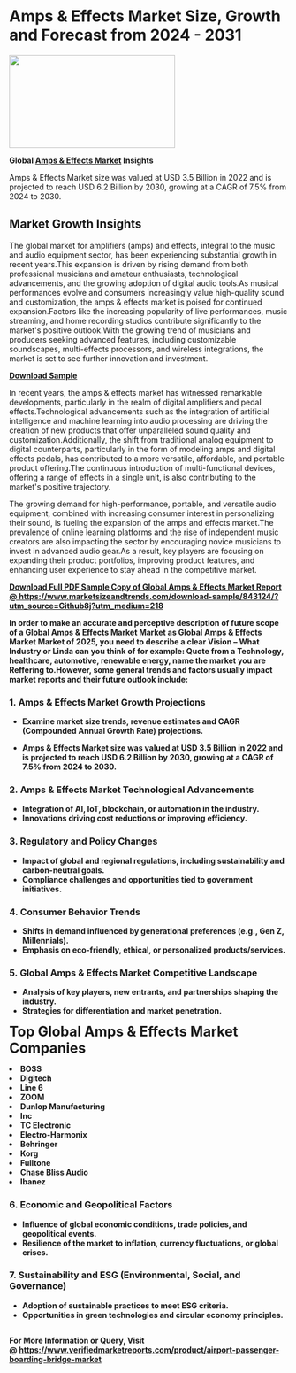 <H1>Amps & Effects Market Size, Growth and Forecast from 2024 - 2031</H1><img class="aligncenter size-medium wp-image-584254" src="https://thirdeyenews.in/wp-content/uploads/2024/09/Global-Market-Research-300x168.jpeg" alt="" width="300" height="168" /><p><strong>Global&nbsp;<a href="https://www.marketsizeandtrends.com/download-sample/843124/?utm_source=Github8j?utm_medium=218">Amps & Effects Market</a> Insights</strong></p><p>Amps & Effects Market size was valued at USD 3.5 Billion in 2022 and is projected to reach USD 6.2 Billion by 2030, growing at a CAGR of 7.5% from 2024 to 2030.</p><p><h2>Market Growth Insights</h2> <p>The global market for amplifiers (amps) and effects, integral to the music and audio equipment sector, has been experiencing substantial growth in recent years.This expansion is driven by rising demand from both professional musicians and amateur enthusiasts, technological advancements, and the growing adoption of digital audio tools.As musical performances evolve and consumers increasingly value high-quality sound and customization, the amps & effects market is poised for continued expansion.Factors like the increasing popularity of live performances, music streaming, and home recording studios contribute significantly to the market's positive outlook.With the growing trend of musicians and producers seeking advanced features, including customizable soundscapes, multi-effects processors, and wireless integrations, the market is set to see further innovation and investment.</p> <p><strong><a href="#">Download Sample</a></strong></p> <p>In recent years, the amps & effects market has witnessed remarkable developments, particularly in the realm of digital amplifiers and pedal effects.Technological advancements such as the integration of artificial intelligence and machine learning into audio processing are driving the creation of new products that offer unparalleled sound quality and customization.Additionally, the shift from traditional analog equipment to digital counterparts, particularly in the form of modeling amps and digital effects pedals, has contributed to a more versatile, affordable, and portable product offering.The continuous introduction of multi-functional devices, offering a range of effects in a single unit, is also contributing to the market's positive trajectory.</p> <p>The growing demand for high-performance, portable, and versatile audio equipment, combined with increasing consumer interest in personalizing their sound, is fueling the expansion of the amps and effects market.The prevalence of online learning platforms and the rise of independent music creators are also impacting the sector by encouraging novice musicians to invest in advanced audio gear.As a result, key players are focusing on expanding their product portfolios, improving product features, and enhancing user experience to stay ahead in the competitive market.</p> <p><strong><a href="#"></p><p><span class=""><strong>Download Full PDF Sample Copy of Global Amps & Effects Market Report</strong> @ <a href="https://www.marketsizeandtrends.com/download-sample/843124/?utm_source=Github8j?utm_medium=218" target="_blank">https://www.marketsizeandtrends.com/download-sample/843124/?utm_source=Github8j?utm_medium=218</a></span></p><p>In order to make an accurate and perceptive description of future scope of a Global&nbsp;Amps & Effects Market Market as Global&nbsp;Amps & Effects Market Market of 2025, you need to describe a clear Vision &ndash; What Industry or Linda can you think of for example: Quote from a Technology, healthcare, automotive, renewable energy, name the market you are Reffering to.However, some general trends and factors usually impact market reports and their future outlook include:</p><h3>1.&nbsp;<strong>Amps & Effects Market Growth Projections</strong></h3><ul><li>Examine market size trends, revenue estimates and CAGR (Compounded Annual Growth Rate) projections.</li><li><p>Amps & Effects Market size was valued at USD 3.5 Billion in 2022 and is projected to reach USD 6.2 Billion by 2030, growing at a CAGR of 7.5% from 2024 to 2030.</p></li></ul><h3>2.&nbsp;<strong>Amps & Effects Market Technological Advancements</strong></h3><ul><li>Integration of AI, IoT, blockchain, or automation in the industry.</li><li>Innovations driving cost reductions or improving efficiency.</li></ul><h3>3.&nbsp;<strong>Regulatory and Policy Changes</strong></h3><ul><li>Impact of global and regional regulations, including sustainability and carbon-neutral goals.</li><li>Compliance challenges and opportunities tied to government initiatives.</li></ul><h3>4.&nbsp;<strong>Consumer Behavior Trends</strong></h3><ul><li>Shifts in demand influenced by generational preferences (e.g., Gen Z, Millennials).</li><li>Emphasis on eco-friendly, ethical, or personalized products/services.</li></ul><h3>5.&nbsp;<strong>Global Amps & Effects Market Competitive Landscape</strong></h3><ul><li>Analysis of key players, new entrants, and partnerships shaping the industry.</li><li>Strategies for differentiation and market penetration.</li></ul><p data-pm-slice="1 1 []"><span style="color: inherit; font-family: inherit; font-size: 25px;">Top Global Amps & Effects Market Companies</span></p><div class="" data-test-id=""><p><li>BOSS</li><li> Digitech</li><li> Line 6</li><li> ZOOM</li><li> Dunlop Manufacturing</li><li> Inc</li><li> TC Electronic</li><li> Electro-Harmonix</li><li> Behringer</li><li> Korg</li><li> Fulltone</li><li> Chase Bliss Audio</li><li> Ibanez</li></p></div><h3>6.&nbsp;<strong>Economic and Geopolitical Factors</strong></h3><ul><li>Influence of global economic conditions, trade policies, and geopolitical events.</li><li>Resilience of the market to inflation, currency fluctuations, or global crises.</li></ul><h3>7.&nbsp;<strong>Sustainability and ESG (Environmental, Social, and Governance)</strong></h3><ul><li>Adoption of sustainable practices to meet ESG criteria.</li><li>Opportunities in green technologies and circular economy principles.</li></ul><h2><strong style="font-size: 14px;">For More Information or Query, Visit @&nbsp;</strong><a style="background-color: #ffffff; font-size: 14px;" href="https://www.marketsizeandtrends.com/report/amps-effects-market/" target="_blank">https://www.verifiedmarketreports.com/product/airport-passenger-boarding-bridge-market</a></h2>